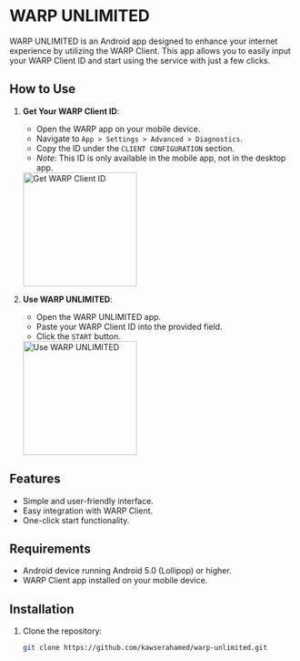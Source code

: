 # WARP UNLIMITED

WARP UNLIMITED is an Android app designed to enhance your internet experience by utilizing the WARP Client. This app allows you to easily input your WARP Client ID and start using the service with just a few clicks.

## How to Use

1. **Get Your WARP Client ID**:
   - Open the WARP app on your mobile device.
   - Navigate to `App > Settings > Advanced > Diagnostics`.
   - Copy the ID under the `CLIENT CONFIGURATION` section.
   - *Note*: This ID is only available in the mobile app, not in the desktop app.
   
   <img src="https://github.com/user-attachments/assets/3fd6ea47-7b89-4e74-8b3f-d4f1d2aa7ca2" alt="Get WARP Client ID" width="200"/>
   
2. **Use WARP UNLIMITED**:
   - Open the WARP UNLIMITED app.
   - Paste your WARP Client ID into the provided field.
   - Click the `START` button.
   
   <img src="https://github.com/user-attachments/assets/331bdcd9-8c51-447b-9a52-38ff2797018d" alt="Use WARP UNLIMITED" width="200"/>

## Features

- Simple and user-friendly interface.
- Easy integration with WARP Client.
- One-click start functionality.

## Requirements

- Android device running Android 5.0 (Lollipop) or higher.
- WARP Client app installed on your mobile device.

## Installation

1. Clone the repository:

   ```sh
   git clone https://github.com/kawserahamed/warp-unlimited.git
